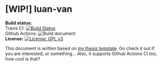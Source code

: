 # [WIP!] luan-van

**Build status:**\
Travis CI: [![Build Status](https://travis-ci.com/Rudo2204/luan-van.svg?branch=master)](https://travis-ci.com/Rudo2204/luan-van)\
Github Actions: ![Build document](https://github.com/Rudo2204/luan-van/workflows/Build%20document/badge.svg?branch=master)\
**License:** [![License: GPL v3](https://img.shields.io/badge/License-GPLv3-blue.svg)](https://www.gnu.org/licenses/gpl-3.0)

This document is written based on [my thesis template](https://github.com/Rudo2204/thesis-template). Go check it out if you are interested, or something... Also, it supports Github Actions CI too, how cool is that?

